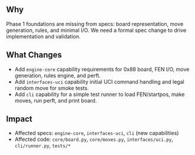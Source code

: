 ## Why
Phase 1 foundations are missing from specs: board representation, move generation, rules, and minimal I/O. We need a formal spec change to drive implementation and validation.

## What Changes
- Add `engine-core` capability requirements for 0x88 board, FEN I/O, move generation, rules engine, and perft.
- Add `interfaces-uci` capability initial UCI command handling and legal random move for smoke tests.
- Add `cli` capability for a simple test runner to load FEN/startpos, make moves, run perft, and print board.

## Impact
- Affected specs: `engine-core`, `interfaces-uci`, `cli` (new capabilities)
- Affected code: `core/board.py`, `core/moves.py`, `interfaces/uci.py`, `cli/runner.py`, `tests/*`
